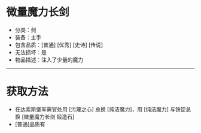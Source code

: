 # 微量魔力长剑
* 分类：剑
* 装备：主手
* 包含品质：[普通] [优秀] [史诗] [传说]
* 无法损坏：是
* 物品描述：注入了少量的魔力
---
# 获取方法
* 在达索斯堡军需官处用 [污蔑之心] 总换 [纯洁魔力]，用 [纯洁魔力] 与铁锭总换 [微量魔力长剑 锻造石]
* [普通]品质有
